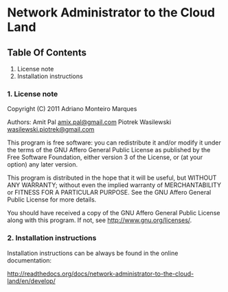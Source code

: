 # Network Administrator to the Cloud Land


## Table Of Contents

1. License note
2. Installation instructions


### 1. License note
Copyright (C) 2011 Adriano Monteiro Marques

Authors: Amit Pal <amix.pal@gmail.com>
         Piotrek Wasilewski <wasilewski.piotrek@gmail.com>

This program is free software: you can redistribute it and/or modify
it under the terms of the GNU Affero General Public License as
published by the Free Software Foundation, either version 3 of the
License, or (at your option) any later version.

This program is distributed in the hope that it will be useful,
but WITHOUT ANY WARRANTY; without even the implied warranty of
MERCHANTABILITY or FITNESS FOR A PARTICULAR PURPOSE.  See the
GNU Affero General Public License for more details.

You should have received a copy of the GNU Affero General Public License
along with this program.  If not, see <http://www.gnu.org/licenses/>.


### 2. Installation instructions

Installation instructions can be always be found in the online documentation:

http://readthedocs.org/docs/network-administrator-to-the-cloud-land/en/develop/
